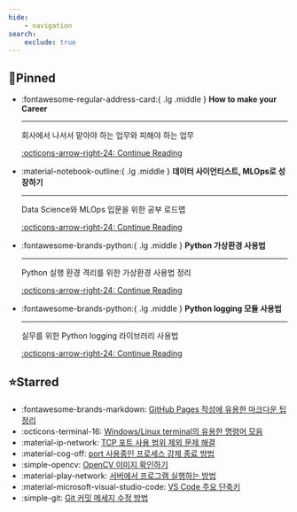 ```yaml
---
hide:
    - navigation
search:
    exclude: true
---
```


## 📌Pinned

<div class="grid cards" markdown>

- :fontawesome-regular-address-card:{ .lg .middle } **How to make your Career**

    ---

    회사에서 나서서 맡아야 하는 업무와 피해야 하는 업무  

    [:octicons-arrow-right-24: Continue Reading](../blog/posts/2022-11-12-tasks_you_should_take.md)

- :material-notebook-outline:{ .lg .middle } **데이터 사이언티스트, MLOps로 성장하기**

    ---

    Data Science와 MLOps 입문을 위한 공부 로드맵  

    [:octicons-arrow-right-24: Continue Reading](../blog/posts/2022-09-18-datascience_roadmap.md)

- :fontawesome-brands-python:{ .lg .middle } **Python 가상환경 사용법**

    ---

    Python 실행 환경 격리를 위한 가상환경 사용법 정리  

    [:octicons-arrow-right-24: Continue Reading](../blog/posts/2022-01-05-venv_guide.md)

- :fontawesome-brands-python:{ .lg .middle } **Python logging 모듈 사용법**

    ---

    실무를 위한 Python logging 라이브러리 사용법  

    [:octicons-arrow-right-24: Continue Reading](../blog/posts/2023-09-21-python_logging.md)

</div>

## ⭐Starred

<div class="grid cards" markdown>

- :fontawesome-brands-markdown: [GitHub Pages 작성에 유용한 마크다운 팁 정리](../blog/posts/2022-01-04-blog_markdown.md)
- :octicons-terminal-16: [Windows/Linux terminal의 유용한 명령어 모음](../blog/posts/2022-01-13-manual_cmd.md)
- :material-ip-network: [TCP 포트 사용 범위 제외 문제 해결](../blog/posts/2023-09-08-tcp_port_error.md)
- :material-cog-off: [port 사용중인 프로세스 강제 종료 방법](../blog/posts/2024-01-03-netstat_taskkill.md)
- :simple-opencv: [OpenCV 이미지 확인하기](../blog/posts/2023-12-24-visualize_image.md)
- :material-play-network: [서버에서 프로그램 실행하는 방법](../blog/posts/2024-01-15-start_program.md)
- :material-microsoft-visual-studio-code: [VS Code 주요 단축키](../blog/posts/2024-09-30-vscode_shortcut.md)
- :simple-git: [Git 커밋 메세지 수정 방법](../blog/posts/2024-10-13-git_commit_message.md)

</div>
